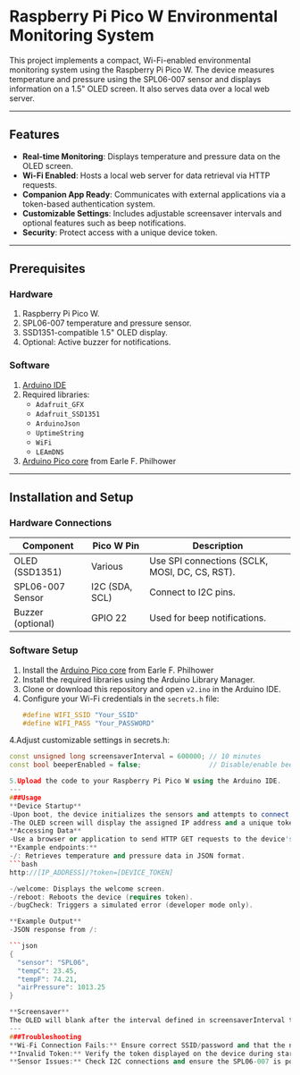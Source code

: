 # Raspberry Pi Pico W Environmental Monitoring System

This project implements a compact, Wi-Fi-enabled environmental monitoring system using the Raspberry Pi Pico W. The device measures temperature and pressure using the SPL06-007 sensor and displays information on a 1.5" OLED screen. It also serves data over a local web server.

---

## Features

- **Real-time Monitoring**: Displays temperature and pressure data on the OLED screen.
- **Wi-Fi Enabled**: Hosts a local web server for data retrieval via HTTP requests.
- **Companion App Ready**: Communicates with external applications via a token-based authentication system.
- **Customizable Settings**: Includes adjustable screensaver intervals and optional features such as beep notifications.
- **Security**: Protect access with a unique device token.

---

## Prerequisites

### Hardware
1. Raspberry Pi Pico W.
2. SPL06-007 temperature and pressure sensor.
3. SSD1351-compatible 1.5" OLED display.
4. Optional: Active buzzer for notifications.

### Software
1. [Arduino IDE](https://www.arduino.cc/en/software)
2. Required libraries:
   - `Adafruit_GFX`
   - `Adafruit_SSD1351`
   - `ArduinoJson`
   - `UptimeString`
   - `WiFi`
   - `LEAmDNS`
3. [Arduino Pico core](https://github.com/earlephilhower/arduino-pico) from Earle F. Philhower

---

## Installation and Setup

### Hardware Connections

| Component        | Pico W Pin | Description                         |
|-------------------|------------|-------------------------------------|
| OLED (SSD1351)   | Various    | Use SPI connections (SCLK, MOSI, DC, CS, RST). |
| SPL06-007 Sensor | I2C (SDA, SCL) | Connect to I2C pins.                 |
| Buzzer (optional) | GPIO 22   | Used for beep notifications.         |

### Software Setup

1.  Install the [Arduino Pico core](https://github.com/earlephilhower/arduino-pico) from Earle F. Philhower
2. Install the required libraries using the Arduino Library Manager.
4. Clone or download this repository and open `v2.ino` in the Arduino IDE.
5. Configure your Wi-Fi credentials in the `secrets.h` file:
   ```cpp
   #define WIFI_SSID "Your_SSID"
   #define WIFI_PASS "Your_PASSWORD"

4.Adjust customizable settings in secrets.h:
  ```cpp
  const unsigned long screensaverInterval = 600000; // 10 minutes
  const bool beeperEnabled = false;                 // Disable/enable beep

5.Upload the code to your Raspberry Pi Pico W using the Arduino IDE.
---
###Usage
**Device Startup**
-Upon boot, the device initializes the sensors and attempts to connect to the configured Wi-Fi network.
-The OLED screen will display the assigned IP address and a unique token for access.
**Accessing Data**
-Use a browser or application to send HTTP GET requests to the device's IP.
**Example endpoints:**
-/: Retrieves temperature and pressure data in JSON format.
```bash
  http://[IP_ADDRESS]/?token=[DEVICE_TOKEN]

-/welcome: Displays the welcome screen.
-/reboot: Reboots the device (requires token).
-/bugCheck: Triggers a simulated error (developer mode only).

**Example Output**
-JSON response from /:

```json
  {
    "sensor": "SPL06",
    "tempC": 23.45,
    "tempF": 74.21,
    "airPressure": 1013.25
  }

**Screensaver**
The OLED will blank after the interval defined in screensaverInterval to prevent burn-in.
---
###Troubleshooting
**Wi-Fi Connection Fails:** Ensure correct SSID/password and that the network operates on 2.4 GHz.
**Invalid Token:** Verify the token displayed on the device during startup.
**Sensor Issues:** Check I2C connections and ensure the SPL06-007 is powered.
